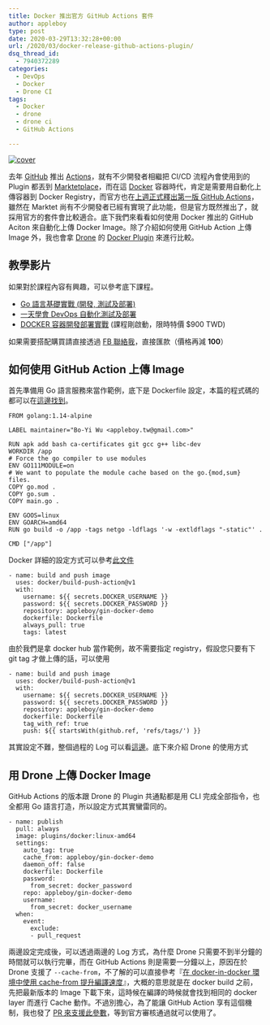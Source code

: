 ```yaml
---
title: Docker 推出官方 GitHub Actions 套件
author: appleboy
type: post
date: 2020-03-29T13:32:28+00:00
url: /2020/03/docker-release-github-actions-plugin/
dsq_thread_id:
  - 7940372289
categories:
  - DevOps
  - Docker
  - Drone CI
tags:
  - Docker
  - drone
  - drone ci
  - GitHub Actions

---
```

[![cover][1]][1]

去年 [GitHub][2] 推出 [Actions][3]，就有不少開發者相繼把 CI/CD 流程內會使用到的 Plugin 都丟到 [Marktetplace][4]，而在這 [Docker][5] 容器時代，肯定是需要用自動化上傳容器到 Docker Registry，而官方也在[上週正式釋出第一版 GitHub Actions][6]，雖然在 Marktet 尚有不少開發者已經有實現了此功能，但是官方既然推出了，就採用官方的套件會比較適合。底下我們來看看如何使用 Docker 推出的 GitHub Aciton 來自動化上傳 Docker Image。除了介紹如何使用 GitHub Action 上傳 Image 外，我也會拿 [Drone][7] 的 [Docker Plugin][8] 來進行比較。

<!--more-->

## 教學影片

如果對於課程內容有興趣，可以參考底下課程。

  * [Go 語言基礎實戰 (開發, 測試及部署)][9]
  * [一天學會 DevOps 自動化測試及部署][10]
  * [DOCKER 容器開發部署實戰][11] (課程剛啟動，限時特價 $900 TWD)

如果需要搭配購買請直接透過 [FB 聯絡我][12]，直接匯款（價格再減 **100**）

## 如何使用 GitHub Action 上傳 Image

首先準備用 Go 語言服務來當作範例，底下是 Dockerfile 設定，本篇的程式碼的都可以在[這邊找到][13]。

<pre><code class="language-dockerfile">FROM golang:1.14-alpine

LABEL maintainer="Bo-Yi Wu &lt;appleboy.tw@gmail.com&gt;"

RUN apk add bash ca-certificates git gcc g++ libc-dev
WORKDIR /app
# Force the go compiler to use modules
ENV GO111MODULE=on
# We want to populate the module cache based on the go.{mod,sum} files.
COPY go.mod .
COPY go.sum .
COPY main.go .

ENV GOOS=linux
ENV GOARCH=amd64
RUN go build -o /app -tags netgo -ldflags &#039;-w -extldflags "-static"&#039; .

CMD ["/app"]</code></pre>

Docker 詳細的設定方式可以參考[此文件][14]

<pre><code class="language-yml">- name: build and push image
  uses: docker/build-push-action@v1
  with:
    username: ${{ secrets.DOCKER_USERNAME }}
    password: ${{ secrets.DOCKER_PASSWORD }}
    repository: appleboy/gin-docker-demo
    dockerfile: Dockerfile
    always_pull: true
    tags: latest</code></pre>

由於我們是拿 docker hub 當作範例，故不需要指定 registry，假設您只要有下 git tag 才做上傳的話，可以使用

<pre><code class="language-yaml">- name: build and push image
  uses: docker/build-push-action@v1
  with:
    username: ${{ secrets.DOCKER_USERNAME }}
    password: ${{ secrets.DOCKER_PASSWORD }}
    repository: appleboy/gin-docker-demo
    dockerfile: Dockerfile
    tag_with_ref: true
    push: ${{ startsWith(github.ref, &#039;refs/tags/&#039;) }}</code></pre>

其實設定不難，整個過程的 Log 可以看[這邊][15]。底下來介紹 Drone 的使用方式

## 用 Drone 上傳 Docker Image

GitHub Actions 的版本跟 Drone 的 Plugin 共通點都是用 CLI 完成全部指令，也全都用 Go 語言打造，所以設定方式其實蠻雷同的。

<pre><code class="language-yaml">- name: publish
  pull: always
  image: plugins/docker:linux-amd64
  settings:
    auto_tag: true
    cache_from: appleboy/gin-docker-demo
    daemon_off: false
    dockerfile: Dockerfile
    password:
      from_secret: docker_password
    repo: appleboy/gin-docker-demo
    username:
      from_secret: docker_username
  when:
    event:
      exclude:
      - pull_request</code></pre>

兩邊設定完成後，可以透過兩邊的 Log 方式，為什麼 Drone 只需要不到半分鐘的時間就可以執行完畢，而在 GitHub Actions 則是需要一分鐘以上，原因在於 Drone 支援了 `--cache-from`，不了解的可以直接參考『[在 docker-in-docker 環境中使用 cache-from 提升編譯速度][16]』，大概的意思就是在 docker build 之前，先把最新版本的 Image 下載下來，這時候在編譯的時候就會找到相同的 docker layer 而進行 Cache 動作。不過別擔心，為了能讓 GitHub Action 享有這個機制，我也發了 [PR 來支援此參數][17]，等到官方審核通過就可以使用了。

 [1]: https://lh3.googleusercontent.com/HM1o-XLKQSuzYOobmH10dENcm8KwZ3eMqHt99LWMLHMw_14CBHJEr8xuktBUvQFInGX1oLetjI97GkoHCTWFzaXLT_-YBVNv0_jsHYS1Fd2mDXk-v68I4itwP54-4eSZiQ3MewsF47U=w1920-h1080 "cover"
 [2]: https://github.com
 [3]: https://github.com/features/actions
 [4]: https://github.com/marketplace?type=actions
 [5]: https://docker.com
 [6]: https://www.docker.com/blog/first-docker-github-action-is-here/
 [7]: https://drone.io/
 [8]: http://plugins.drone.io/drone-plugins/drone-docker/
 [9]: https://www.udemy.com/course/golang-fight/?couponCode=202003
 [10]: https://www.udemy.com/course/devops-oneday/?couponCode=202003
 [11]: https://www.udemy.com/course/docker-practice/?couponCode=202003
 [12]: http://facebook.com/appleboy46
 [13]: https://github.com/go-training/docker-in-github-actions-vs-drone
 [14]: https://github.com/marketplace/actions/build-and-push-docker-images
 [15]: https://github.com/go-training/docker-in-github-actions-vs-drone/runs/542876427?check_suite_focus=true
 [16]: https://blog.wu-boy.com/2019/02/using-cache-from-can-speed-up-your-docker-builds/
 [17]: https://github.com/docker/github-actions/pull/17